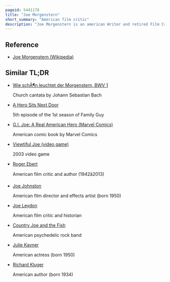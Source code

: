 ```yaml
---
pageid: 5441178
title: "Joe Morgenstern"
short_summary: "American film critic"
description: "Joe Morgenstern is an american Writer and retired Film Critic. From 1965 to 1983 he wrote for newsweek and from 1995 to 2022 for the wall Street Journal. In 2005 he won the Pulitzer Prize for Criticism. Morgenstern has also written for Television."
---
```


## Reference

- [Joe Morgenstern (Wikipedia)](https://en.wikipedia.org/?curid=5441178)

## Similar TL;DR

- [Wie schÃ¶n leuchtet der Morgenstern, BWV 1](/tldr/en/wie-schon-leuchtet-der-morgenstern-bwv-1)

  Church cantata by Johann Sebastian Bach

- [A Hero Sits Next Door](/tldr/en/a-hero-sits-next-door)

  5th episode of the 1st season of Family Guy

- [G.I. Joe: A Real American Hero (Marvel Comics)](/tldr/en/gi-joe-a-real-american-hero-marvel-comics)

  American comic book by Marvel Comics

- [Viewtiful Joe (video game)](/tldr/en/viewtiful-joe-video-game)

  2003 video game

- [Roger Ebert](/tldr/en/roger-ebert)

  American film critic and author (1942â2013)

- [Joe Johnston](/tldr/en/joe-johnston)

  American film director and effects artist (born 1950)

- [Joe Leydon](/tldr/en/joe-leydon)

  American film critic and historian

- [Country Joe and the Fish](/tldr/en/country-joe-and-the-fish)

  American psychedelic rock band

- [Julie Kavner](/tldr/en/julie-kavner)

  American actress (born 1950)

- [Richard Kluger](/tldr/en/richard-kluger)

  American author (born 1934)
